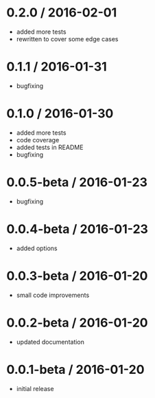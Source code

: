 0.2.0 / 2016-02-01
==================

  * added more tests
  * rewritten to cover some edge cases

0.1.1 / 2016-01-31
==================

  * bugfixing

0.1.0 / 2016-01-30
==================

  * added more tests
  * code coverage
  * added tests in README
  * bugfixing

0.0.5-beta / 2016-01-23
=======================

  * bugfixing

0.0.4-beta / 2016-01-23
=======================

  * added options

0.0.3-beta / 2016-01-20
=======================

  * small code improvements

0.0.2-beta / 2016-01-20
=======================

  * updated documentation

0.0.1-beta / 2016-01-20
=======================

  * initial release

